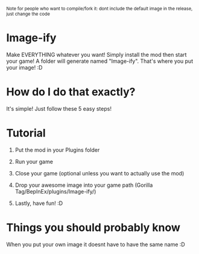 <sub>Note for people who want to compile/fork it: dont include the default image in the release, just change the code<sub>

# Image-ify
  Make EVERYTHING whatever you want! Simply install the mod then start your game! A folder will generate named "Image-ify". That's where you put your image! :D

# How do I do that exactly?
  It's simple! Just follow these 5 easy steps!

# Tutorial

  1. Put the mod in your Plugins folder

  2. Run your game

  3. Close your game (optional unless you want to actually use the mod)

  4. Drop your awesome image into your game path (Gorilla Tag/BepInEx/plugins/Image-ify/)

  5. Lastly, have fun! :D


# Things you should probably know
When you put your own image it doesnt have to have the same name :D

